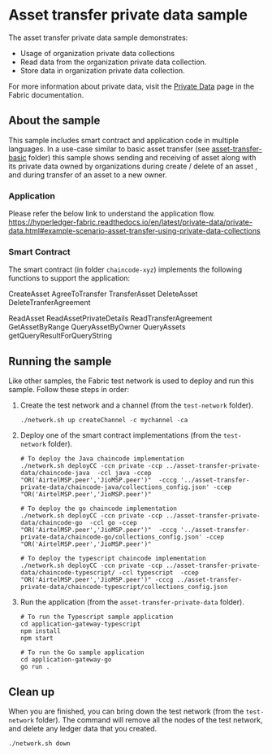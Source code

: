 # Asset transfer private data sample

The asset transfer private data sample demonstrates:

- Usage of organization private data collections
- Read data from the organization private data collection.
- Store data in organization private data collection.

For more information about private data, visit the
[Private Data](https://hyperledger-fabric.readthedocs.io/en/latest/private-data-arch.html)
page in the Fabric documentation.

## About the sample

This sample includes smart contract and application code in multiple languages. In a use-case similar to basic asset transfer (see [asset-transfer-basic](../asset-transfer-basic) folder) this sample shows sending and receiving of asset along with its private data owned by organizations during create / delete of an asset , and during transfer of an asset to a new owner.

### Application

Please refer the below link to understand the application flow.
https://hyperledger-fabric.readthedocs.io/en/latest/private-data/private-data.html#example-scenario-asset-transfer-using-private-data-collections

### Smart Contract

The smart contract (in folder `chaincode-xyz`) implements the following functions to support the application:

CreateAsset
AgreeToTransfer
TransferAsset
DeleteAsset
DeleteTranferAgreement

ReadAsset
ReadAssetPrivateDetails
ReadTransferAgreement
GetAssetByRange
QueryAssetByOwner
QueryAssets
getQueryResultForQueryString

## Running the sample

Like other samples, the Fabric test network is used to deploy and run this sample. Follow these steps in order:

1. Create the test network and a channel (from the `test-network` folder).
   ```
   ./network.sh up createChannel -c mychannel -ca
   ```

2. Deploy one of the smart contract implementations (from the `test-network` folder).
   ```
   # To deploy the Java chaincode implementation
   ./network.sh deployCC -ccn private -ccp ../asset-transfer-private-data/chaincode-java  -ccl java -ccep "OR('AirtelMSP.peer','JioMSP.peer')"  -cccg '../asset-transfer-private-data/chaincode-java/collections_config.json' -ccep "OR('AirtelMSP.peer','JioMSP.peer')"

   # To deploy the go chaincode implementation
   ./network.sh deployCC -ccn private -ccp ../asset-transfer-private-data/chaincode-go  -ccl go -ccep "OR('AirtelMSP.peer','JioMSP.peer')"  -cccg '../asset-transfer-private-data/chaincode-go/collections_config.json' -ccep "OR('AirtelMSP.peer','JioMSP.peer')"

   # To deploy the typescript chaincode implementation
   ./network.sh deployCC -ccn private -ccp ../asset-transfer-private-data/chaincode-typescript/ -ccl typescript  -ccep "OR('AirtelMSP.peer','JioMSP.peer')" -cccg ../asset-transfer-private-data/chaincode-typescript/collections_config.json
   ```

3. Run the application (from the `asset-transfer-private-data` folder).
   ```
   # To run the Typescript sample application
   cd application-gateway-typescript
   npm install
   npm start

   # To run the Go sample application
   cd application-gateway-go
   go run .
   ```

## Clean up

When you are finished, you can bring down the test network (from the `test-network` folder). The command will remove all the nodes of the test network, and delete any ledger data that you created.

```
./network.sh down
```

